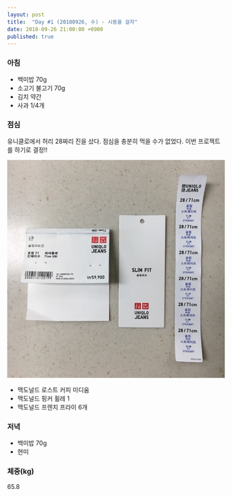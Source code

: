 ```yaml
---
layout: post
title:  "Day #1 (20180926, 수) - 시동을 걸자"
date: 2018-09-26 21:00:00 +0900
published: true
---
```


### 아침
- 백미밥 70g
- 소고기 불고기 70g
- 김치 약간
- 사과 1/4개

### 점심
유니클로에서 허리 28짜리 진을 샀다. 점심을 충분히 먹을 수가 없었다. 이번 프로젝트를 하기로 결정!!

![28inch](/assets/images/20180926/20180926-001.jpg)

- 맥도널드 로스트 커피 미디움
- 맥도널드 핑커 휠레 1
- 맥도널드 프렌치 프라이 6개

### 저녁
- 백미밥 70g
- 현미

### 체중(kg)
65.8
